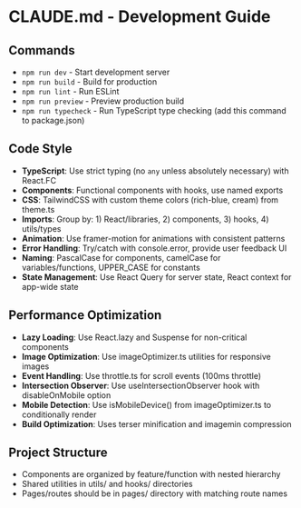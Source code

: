 # CLAUDE.md - Development Guide

## Commands
- `npm run dev` - Start development server
- `npm run build` - Build for production
- `npm run lint` - Run ESLint
- `npm run preview` - Preview production build
- `npm run typecheck` - Run TypeScript type checking (add this command to package.json)

## Code Style
- **TypeScript**: Use strict typing (no `any` unless absolutely necessary) with React.FC<PropsType>
- **Components**: Functional components with hooks, use named exports
- **CSS**: TailwindCSS with custom theme colors (rich-blue, cream) from theme.ts
- **Imports**: Group by: 1) React/libraries, 2) components, 3) hooks, 4) utils/types
- **Animation**: Use framer-motion for animations with consistent patterns
- **Error Handling**: Try/catch with console.error, provide user feedback UI
- **Naming**: PascalCase for components, camelCase for variables/functions, UPPER_CASE for constants
- **State Management**: Use React Query for server state, React context for app-wide state

## Performance Optimization
- **Lazy Loading**: Use React.lazy and Suspense for non-critical components
- **Image Optimization**: Use imageOptimizer.ts utilities for responsive images
- **Event Handling**: Use throttle.ts for scroll events (100ms throttle)
- **Intersection Observer**: Use useIntersectionObserver hook with disableOnMobile option
- **Mobile Detection**: Use isMobileDevice() from imageOptimizer.ts to conditionally render
- **Build Optimization**: Uses terser minification and imagemin compression

## Project Structure
- Components are organized by feature/function with nested hierarchy
- Shared utilities in utils/ and hooks/ directories
- Pages/routes should be in pages/ directory with matching route names